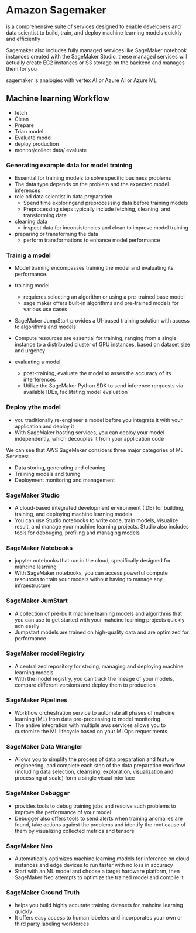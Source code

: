 # Amazon Sagemaker

is a comprehensive suite of services designed to enable developers and data scientist to build, train, and deploy machine learning models quickly and efficiently

Sagemaker also includes fully managed services like SageMaker notebook instances created with the SageMaker Studio, these managed services will actually create EC2 instances or S3 storage on the backend and manages them for you

sagemaker is analogies with vertex AI or Azure AI or Azure ML

## Machine learning Workflow

- fetch
- Clean
- Prepare
- Trian model
- Evaluate model
- deploy production
- monitor/collect data/ evaluate

### Generating example data for model training

- Essential for training models to solve specific business problems
- The data type depends on the problem and the expected model inferences
- role od data scientist in data preparation
    - Spend time exploringand preprocessing data before training models
    - Preprocessing steps typically include fetching, cleaning, and transforming data
- cleaning data
     - inspect data for inconsistencies and clean to improve model training
- preparing or transforming the data
    - perform transformations to enhance model performance

### Trainig a model

- Model training encompasses training the model and evaluating its performance.
- training model
    - requieres selecting an algorithm or using a pre-trained base model
    - sage maker offers built-in algorithms and pre-trained models for various use cases

- SageMaker JumpStart provides a UI-based training solution with access to algorithms and models
- Compute resources are essential for training, ranging from a single instance to a distributed cluster of GPU instances, based on dataset size and urgency

- evaluating a model
    - post-training, evaluate the model to asses the accuracy of its interferences
    - Utilize the SageMaker Python SDK to send inference rerquests via available IDEs, facilitating model evaluation

### Deploy ythe model
- you traditionally re-engineer a model before you integrate it with your application and deploy it
- With SageMaker hosting services, you can deploy your model independently, which decouples it from your application code

We can see that AWS SageMaker considers three major categories of ML Services:

- Data
    storing, generating and cleaning
- Training
    models and tuning
- Deployment
    monitoring and management

### SageMaker Studio

- A cloud-based integrated development environment (IDE) for building, training, and deploying machine learning models
- You can use Studio notebooks to write code, train models, visualize result, and manage your machine learning projects. Studio also includes tools for debbuging, profiling and managing models

### SageMaker Notebooks

- jupyter notebooks that run in the cloud, specifically designed for mahcine learning
- With SageMaker notebooks, you can access powerful compute resources to train your models without having to manage any infraestructure

### SageMaker JumStart

- A collection of pre-built machine learning models and algorithms that you can use to get started with your mahcine learning projects quickly adn easily
- Jumpstart models are trained on high-quality data and are optimized for performance

### SageMaker model Registry

- A centralized repository for stroing, managing and deploying machine learning models
- With the model registry, you can track the lineage of your models, compare different versions and deploy them to production

### SageMaker Pipelines

- Workflow orchestration service to automate all phases of mahcine learning (ML) from data pre-processing to model monitoring
- The antive integration with multiple aws services allows you to customize the ML lifecycle based on your MLOps requeriments

### SageMaker Data Wrangler

- Allows you to simplify the process of data preparation and feature engineering, and complete each step of the data preparation workflow (including data selection, cleansing, exploration, visualization and processing at scale) form a single visual interface

### SageMaker Debugger
- provides tools to debug training jobs and resolve such problems to improve the performance of your model
- Debugger also offers tools to send alerts when training anomalies are found, take actions against the problems and identify the root cause of them by visualizing collected metrics and tensors

### SageMaker Neo
- Automatically optimizes machine learning models for inference on cloud instances and edge devices to run faster with no loss in accuracy
- Start with an ML model and choose a target hardware platform, then SageMaker Neo attempts to optimize the trained model and compile it

### SageMaker Ground Truth

- helps you build highly accurate training datasets for mahcine learning quickly
- It offers easy access to human labelers and incorporates your own or third party labeling workforces



